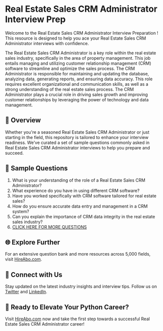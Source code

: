 # Real Estate Sales CRM Administrator Interview Prep

Welcome to the Real Estate Sales CRM Administrator Interview Preparation ! This resource is designed to help you ace your Real Estate Sales CRM Administrator interviews with confidence.

The Real Estate Sales CRM Administrator is a key role within the real estate sales industry, specifically in the area of property management. This job entails managing and utilizing customer relationship management (CRM) software to streamline and optimize the sales process. The CRM Administrator is responsible for maintaining and updating the database, analyzing data, generating reports, and ensuring data accuracy. This role requires excellent organizational and communication skills, as well as a strong understanding of the real estate sales process. The CRM Administrator plays a crucial role in driving sales growth and improving customer relationships by leveraging the power of technology and data management.

## 🚀 Overview

Whether you're a seasoned Real Estate Sales CRM Administrator or just starting in the field, this repository is tailored to enhance your interview readiness. We've curated a set of sample questions commonly asked in Real Estate Sales CRM Administrator interviews to help you prepare and succeed.

## 📝 Sample Questions

1. What is your understanding of the role of a Real Estate Sales CRM Administrator?
2. What experience do you have in using different CRM software?
3. Have you worked specifically with CRM software tailored for real estate sales?
4. How do you ensure accurate data entry and management in a CRM system?
5. Can you explain the importance of CRM data integrity in the real estate sales industry?
6. [CLICK HERE FOR MORE QUESTIONS](https://hireabo.com/job/21_0_47/Real%20Estate%20Sales%20CRM%20Administrator)

## 🌐 Explore Further

For an extensive question bank and more resources across 5,000 fields, visit [HireAbo.com](https://www.hireabo.com).

## 📱 Connect with Us

Stay updated on the latest industry insights and interview tips. Follow us on [Twitter](https://twitter.com/hireabo) and [LinkedIn](https://www.linkedin.com/in/hire-abo-3609972a8/).

## 🚀 Ready to Elevate Your Python Career?

Visit [HireAbo.com](https://www.hireabo.com) now and take the first step towards a successful Real Estate Sales CRM Administrator career!